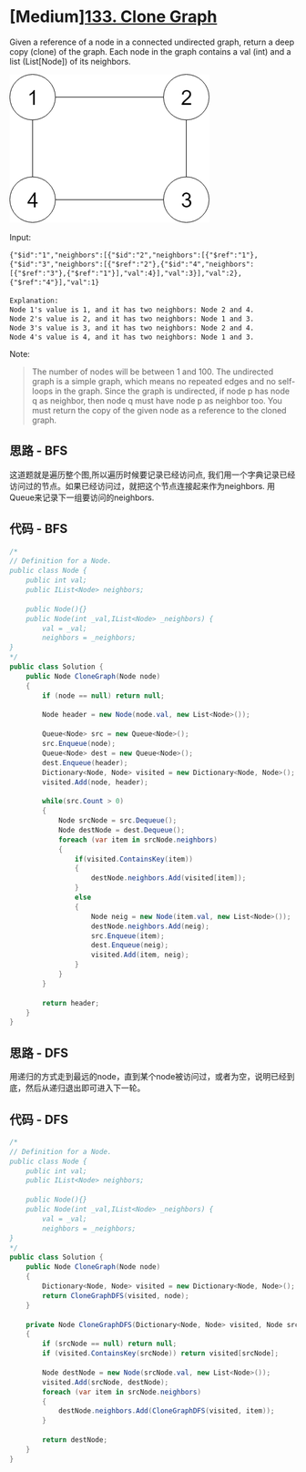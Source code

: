 # [Medium][133. Clone Graph](https://leetcode.com/problems/clone-graph/)

Given a reference of a node in a connected undirected graph, return a deep copy (clone) of the graph. Each node in the graph contains a val (int) and a list (List[Node]) of its neighbors.

![image](image/113_sample.png)

Input:

```text
{"$id":"1","neighbors":[{"$id":"2","neighbors":[{"$ref":"1"},{"$id":"3","neighbors":[{"$ref":"2"},{"$id":"4","neighbors":[{"$ref":"3"},{"$ref":"1"}],"val":4}],"val":3}],"val":2},{"$ref":"4"}],"val":1}

Explanation:
Node 1's value is 1, and it has two neighbors: Node 2 and 4.
Node 2's value is 2, and it has two neighbors: Node 1 and 3.
Node 3's value is 3, and it has two neighbors: Node 2 and 4.
Node 4's value is 4, and it has two neighbors: Node 1 and 3.
```

Note:

> The number of nodes will be between 1 and 100.
> The undirected graph is a simple graph, which means no repeated edges and no self-loops in the graph.
> Since the graph is undirected, if node p has node q as neighbor, then node q must have node p as neighbor too.
> You must return the copy of the given node as a reference to the cloned graph.

## 思路 - BFS

这道题就是遍历整个图,所以遍历时候要记录已经访问点, 我们用一个字典记录已经访问过的节点。如果已经访问过，就把这个节点连接起来作为neighbors. 用Queue来记录下一组要访问的neighbors.

## 代码 - BFS

```csharp
/*
// Definition for a Node.
public class Node {
    public int val;
    public IList<Node> neighbors;

    public Node(){}
    public Node(int _val,IList<Node> _neighbors) {
        val = _val;
        neighbors = _neighbors;
}
*/
public class Solution {
    public Node CloneGraph(Node node)
    {
        if (node == null) return null;

        Node header = new Node(node.val, new List<Node>());

        Queue<Node> src = new Queue<Node>();
        src.Enqueue(node);
        Queue<Node> dest = new Queue<Node>();
        dest.Enqueue(header);
        Dictionary<Node, Node> visited = new Dictionary<Node, Node>();
        visited.Add(node, header);

        while(src.Count > 0)
        {
            Node srcNode = src.Dequeue();
            Node destNode = dest.Dequeue();
            foreach (var item in srcNode.neighbors)
            {
                if(visited.ContainsKey(item))
                {
                    destNode.neighbors.Add(visited[item]);
                }
                else
                {
                    Node neig = new Node(item.val, new List<Node>());
                    destNode.neighbors.Add(neig);
                    src.Enqueue(item);
                    dest.Enqueue(neig);
                    visited.Add(item, neig);
                }
            }
        }

        return header;
    }
}
```

## 思路 - DFS

用递归的方式走到最远的node，直到某个node被访问过，或者为空，说明已经到底，然后从递归退出即可进入下一轮。

## 代码 - DFS

```csharp
/*
// Definition for a Node.
public class Node {
    public int val;
    public IList<Node> neighbors;

    public Node(){}
    public Node(int _val,IList<Node> _neighbors) {
        val = _val;
        neighbors = _neighbors;
}
*/
public class Solution {
    public Node CloneGraph(Node node)
    {
        Dictionary<Node, Node> visited = new Dictionary<Node, Node>();
        return CloneGraphDFS(visited, node);
    }

    private Node CloneGraphDFS(Dictionary<Node, Node> visited, Node srcNode)
    {
        if (srcNode == null) return null;
        if (visited.ContainsKey(srcNode)) return visited[srcNode];

        Node destNode = new Node(srcNode.val, new List<Node>());
        visited.Add(srcNode, destNode);
        foreach (var item in srcNode.neighbors)
        {
            destNode.neighbors.Add(CloneGraphDFS(visited, item));
        }

        return destNode;
    }
}
```

